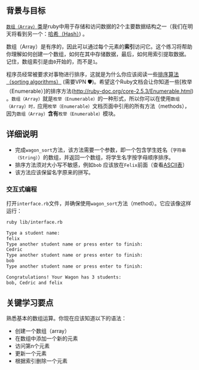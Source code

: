 ## 背景与目标

[`数组（Array）`类](http://www.ruby-doc.org/core-2.7.5/Array.html)是ruby中用于存储和访问数据的2个主要数据结构之一（我们在明天将看到另一个：[哈希（Hash）](http://www.ruby-doc.org/core-2.7.5/Hash.html )) 。

数组（Array）是有序的，因此可以通过每个元素的**索引**访问它。这个练习将帮助你理解如何创建一个数组，如何在其中存储数据，最后，如何用索引提取数据。
记住，数组索引是由`0`开始的，而不是`1`。

程序员经常被要求对事物进行排序，这就是为什么你应该阅读一些[排序算法（sorting algorithms）](http://en.wikipedia.org/wiki/Sorting_algorithm) (需要VPN 🛡)。希望这个Ruby文档会让你知道一些[枚举（Enumerable）]的排序方法(http://ruby-doc.org/core-2.5.3/Enumerable.html) 。`数组（Array）`就是`枚举（Enumerable）`的一种形式，所以你可以在使用`数组（Array）时，`应用`枚举（Enumerable）`文档页面中引用的所有方法（methods），因为`数组（Array）`**含有**`枚举（Enumerable）`模块。

## 详细说明

- 完成`wagon_sort`方法，该方法需要一个参数，即一个包含学生姓名（`字符串（String）`）的数组，并返回一个数组，将学生名字按字母顺序排序。
- 排序方法须对大小写不敏感，例如`bob` 应该放在`Felix`前面（查看[ASCII表](http://www.asciitable.com/)）
- 该方法应该保留名字原来的拼写。

### 交互式编程

打开`interface.rb`文件，并确保使用`wagon_sort`方法（method）。它应该像这样运行：

```bash
ruby lib/interface.rb

Type a student name:
felix
Type another student name or press enter to finish:
Cedric
Type another student name or press enter to finish:
bob
Type another student name or press enter to finish:

Congratulations! Your Wagon has 3 students:
bob, Cedric and felix
```

## 关键学习要点

熟悉基本的数组运算。你现在应该知道以下的语法：

- 创建一个数组（array）
- 在数组中添加一个新的元素
- 访问第n个元素
- 更新一个元素
- 根据索引删除一个元素
